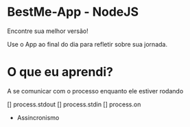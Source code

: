 # BestMe-App - NodeJS

Encontre sua melhor versão!

Use o App ao final do dia para refletir sobre sua jornada.

# O que eu aprendi?

A se comunicar com o processo enquanto ele estiver rodando

[] process.stdout
[] process.stdin
[] process.on

* Assincronismo